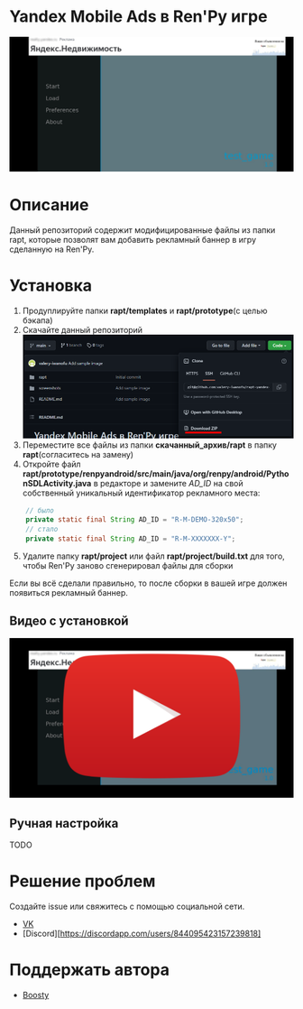 # Yandex Mobile Ads в Ren'Py игре
![](screenshots/main_menu_ad.png)

# Описание
Данный репозиторий содержит модифицированные файлы из папки rapt, которые позволят вам добавить рекламный баннер в игру сделанную на Ren'Py.

# Установка
1. Продуплируйте папки **rapt/templates** и **rapt/prototype**(с целью бэкапа)
2. Скачайте данный репозиторий
![](screenshots/download_archive.png)
3. Переместите все файлы из папки **скачанный_архив/rapt** в папку **rapt**(согласитесь на замену)
4. Откройте файл **rapt/prototype/renpyandroid/src/main/java/org/renpy/android/PythonSDLActivity.java** в редакторе и замените *AD_ID* на свой собственный уникальный идентификатор рекламного места:
```java
    // было
    private static final String AD_ID = "R-M-DEMO-320x50";
    // стало
    private static final String AD_ID = "R-M-XXXXXXX-Y";
```
5. Удалите папку **rapt/project** или файл **rapt/project/build.txt** для того, чтобы Ren'Py заново сгенерировал файлы для сборки

Если вы всё сделали правильно, то после сборки в вашей игре должен появиться рекламный баннер.

## Видео с установкой
[![Video thumbnail](screenshots/youtube_video.png)](https://youtu.be/Aj6LSruOnT8)

## Ручная настройка
TODO

# Решение проблем
Создайте issue или свяжитесь с помощью социальной сети.
* [VK](https://vk.com/)
* [Discord][https://discordapp.com/users/844095423157239818]

# Поддержать автора
* [Boosty](https://boosty.to/iwanofu)
